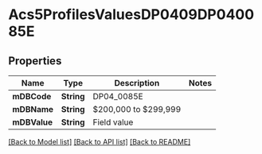 # Acs5ProfilesValuesDP0409DP040085E

## Properties
Name | Type | Description | Notes
------------ | ------------- | ------------- | -------------
**mDBCode** | **String** | DP04_0085E | 
**mDBName** | **String** | $200,000 to $299,999 | 
**mDBValue** | **String** | Field value | 

[[Back to Model list]](../README.md#documentation-for-models) [[Back to API list]](../README.md#documentation-for-api-endpoints) [[Back to README]](../README.md)


